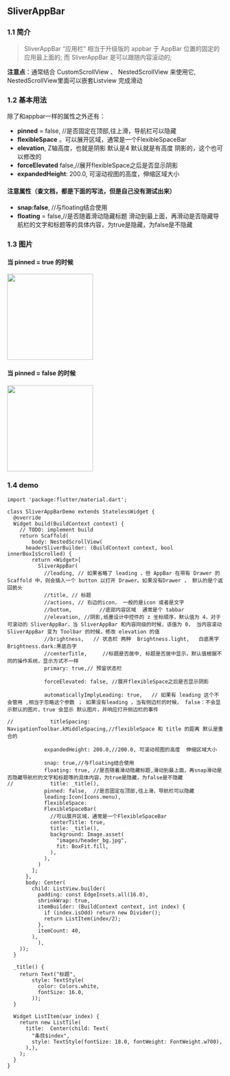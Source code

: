 ##    **SliverAppBar**
### 1.1 **简介**
> SliverAppBar “应用栏” 相当于升级版的 appbar
于 AppBar 位置的固定的应用最上面的;
而 SliverAppBar 是可以跟随内容滚动的;

**注意点**：通常结合 CustomScrollView 、 NestedScrollView 来使用它, NestedScrollView里面可以嵌套Listview 完成滑动

### 1.2 **基本用法**
除了和appbar一样的属性之外还有：
-   **pinned** = false,  //是否固定在顶部,往上滑，导航栏可以隐藏
-   **flexibleSpace** 。可以展开区域，通常是一个FlexibleSpaceBar
-   **elevation**, Z轴高度，也就是阴影 默认是4  默认就是有高度 阴影的，这个也可以修改的
-   **forceElevated**  false,//展开flexibleSpace之后是否显示阴影
-   **expandedHeight**: 200.0, 可滚动视图的高度，伸缩区域大小

#### 注意属性（查文档，都是下面的写法，但是自己没有测试出来）
-   **snap:false**,   //与floating结合使用
-   **floating** = false,//是否随着滑动隐藏标题
滑动到最上面，再滑动是否隐藏导航栏的文字和标题等的具体内容，为true是隐藏，为false是不隐藏

### 1.3 图片
####  当 pinned = true 的时候

<img src="https://user-gold-cdn.xitu.io/2019/4/29/16a6868291030258?w=320&h=640&f=gif&s=607575" width="200" hegiht="200" align=center />

####  当 pinned = false 的时候

<img src="https://user-gold-cdn.xitu.io/2019/4/29/16a6869e0256ba17?w=320&h=640&f=gif&s=550599" width="200" hegiht="200" align=center />

### 1.4 demo
```
import 'package:flutter/material.dart';

class SliverAppBarDemo extends StatelessWidget {
  @override
  Widget build(BuildContext context) {
    // TODO: implement build
    return Scaffold(
        body: NestedScrollView(
      headerSliverBuilder: (BuildContext context, bool innerBoxIsScrolled) {
        return <Widget>[
          SliverAppBar(
            //leading, // 如果省略了 leading ，但 AppBar 在带有 Drawer 的 Scaffold 中，则会插入一个 button 以打开 Drawer。如果没有Drawer ， 默认的是个返回箭头
            //title, // 标题
            //actions, // 右边的icon， 一般的是icon 或者是文字
            //bottom,         //底部内容区域  通常是个 tabbar
            //elevation, //阴影,纸墨设计中控件的 z 坐标顺序，默认值为 4，对于可滚动的 SliverAppBar，当 SliverAppBar 和内容同级的时候，该值为 0， 当内容滚动 SliverAppBar 变为 Toolbar 的时候，修改 elevation 的值
            //brightness,   // 状态栏 两种  Brightness.light,   白底黑字 Brightness.dark:黑底白字
            //centerTitle,     //标题是否居中, 标题是否居中显示，默认值根据不同的操作系统，显示方式不一样
            primary: true,// 预留状态栏

            forceElevated: false, //展开flexibleSpace之后是否显示阴影

            automaticallyImplyLeading: true,   // 如果有 leading 这个不会管用 ,相当于忽略这个参数 ； 如果没有leading ，当有侧边栏的时候， false：不会显示默认的图片，true 会显示 默认图片，并响应打开侧边栏的事件

//            titleSpacing: NavigationToolbar.kMiddleSpacing,//flexibleSpace 和 title 的距离 默认是重合的

            expandedHeight: 200.0,//200.0, 可滚动视图的高度  伸缩区域大小

            snap: true,//与floating结合使用
            floating: true, //是否随着滑动隐藏标题,滑动到最上面，再snap滑动是否隐藏导航栏的文字和标题等的具体内容，为true是隐藏，为false是不隐藏
//            title: _title(),
            pinned: false,  //是否固定在顶部,往上滑，导航栏可以隐藏
            leading:Icon(Icons.menu),
            flexibleSpace:
            FlexibleSpaceBar(
              //可以展开区域，通常是一个FlexibleSpaceBar
              centerTitle: true,
              title: _title(),
              background: Image.asset(
                "images/header_bg.jpg",
                fit: BoxFit.fill,
              ),
            ),
          )
        ];
      },
      body: Center(
        child: ListView.builder(
          padding: const EdgeInsets.all(16.0),
          shrinkWrap: true,
          itemBuilder: (BuildContext context, int index) {
            if (index.isOdd) return new Divider();
            return ListItem(index/2);
          },
          itemCount: 40,
        ),
          ),
    ));
  }

  _title() {
    return Text("标题",
        style: TextStyle(
          color: Colors.white,
          fontSize: 16.0,
        ));
  }

  Widget ListItem(var index) {
    return new ListTile(
      title:  Center(child: Text(
        "条目$index",
        style: TextStyle(fontSize: 18.0, fontWeight: FontWeight.w700),
      ),),
    );
  }
}

```
